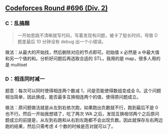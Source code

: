 ## [Codeforces Round #696 (Div. 2)](https://codeforces.com/contest/1474)

### C：乱搞题

> 一开始思路不清晰就写代码，写着发现有问题，被卡了挺长时间，导致 D 题差最后 10 分钟没有 debug 出一个小错误。

做法：从最大的开始找，然后删除对应的节点即可。初始值 x 必然是 a 中最大值和另一个值的和。分析好问题后再选取合适的 STL，我用的是 map，很多人用的是 multiset 


### D：相连同时减一

题意：每次可以同时使得相连两个数减 1，问是否能使得数组变成全 0。这个问题相当简单，因此换成，能否最多互换相连两个的值，使得原问题成立。

做法：原问题做法就是从左到右依次跑，如果跑出负数就不行，跑到最后不是 0 也不行。然后一开始我想错了，吃了两次 WA 之后，发现互换相邻两个之后原问题成立的前提是，从左到右跑和从右到左跑都不会出现负数。因此就保存左右两边跑的结果，然后只需考虑 4 个数的时候是否对就可以了。



